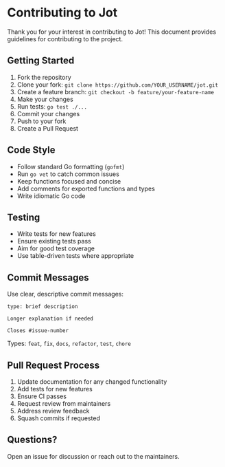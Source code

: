 # Contributing to Jot

Thank you for your interest in contributing to Jot! This document provides guidelines for contributing to the project.

## Getting Started

1. Fork the repository
2. Clone your fork: `git clone https://github.com/YOUR_USERNAME/jot.git`
3. Create a feature branch: `git checkout -b feature/your-feature-name`
4. Make your changes
5. Run tests: `go test ./...`
6. Commit your changes
7. Push to your fork
8. Create a Pull Request

## Code Style

- Follow standard Go formatting (`gofmt`)
- Run `go vet` to catch common issues
- Keep functions focused and concise
- Add comments for exported functions and types
- Write idiomatic Go code

## Testing

- Write tests for new features
- Ensure existing tests pass
- Aim for good test coverage
- Use table-driven tests where appropriate

## Commit Messages

Use clear, descriptive commit messages:

```
type: brief description

Longer explanation if needed

Closes #issue-number
```

Types: `feat`, `fix`, `docs`, `refactor`, `test`, `chore`

## Pull Request Process

1. Update documentation for any changed functionality
2. Add tests for new features
3. Ensure CI passes
4. Request review from maintainers
5. Address review feedback
6. Squash commits if requested

## Questions?

Open an issue for discussion or reach out to the maintainers.
